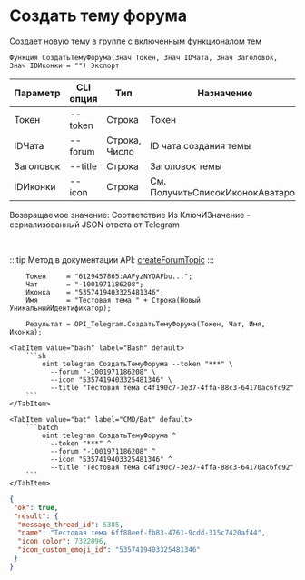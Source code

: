 ﻿---
sidebar_position: 2
---

# Создать тему форума
 Создает новую тему в группе с включенным функционалом тем



`Функция СоздатьТемуФорума(Знач Токен, Знач IDЧата, Знач Заголовок, Знач IDИконки = "") Экспорт`

  | Параметр | CLI опция | Тип | Назначение |
  |-|-|-|-|
  | Токен | --token | Строка | Токен |
  | IDЧата | --forum | Строка, Число | ID чата создания темы |
  | Заголовок | --title | Строка | Заголовок темы |
  | IDИконки | --icon | Строка | См. ПолучитьСписокИконокАватаров |

  
  Возвращаемое значение:   Соответствие Из КлючИЗначение - сериализованный JSON ответа от Telegram

<br/>

:::tip
Метод в документации API: [createForumTopic](https://core.telegram.org/bots/api#createforumtopic)
:::
<br/>


```bsl title="Пример кода"
    Токен     = "6129457865:AAFyzNYOAFbu...";
    Чат       = "-1001971186208";
    Иконка    = "5357419403325481346";
    Имя       = "Тестовая тема " + Строка(Новый УникальныйИдентификатор);

    Результат = OPI_Telegram.СоздатьТемуФорума(Токен, Чат, Имя, Иконка);
```
    

 <Tabs>
  
    <TabItem value="bash" label="Bash" default>
        ```sh
            oint telegram СоздатьТемуФорума --token "***" \
              --forum "-1001971186208" \
              --icon "5357419403325481346" \
              --title "Тестовая тема c4f190c7-3e37-4ffa-88c3-64170ac6fc92"
        ```
    </TabItem>
  
    <TabItem value="bat" label="CMD/Bat" default>
        ```batch
            oint telegram СоздатьТемуФорума ^
              --token "***" ^
              --forum "-1001971186208" ^
              --icon "5357419403325481346" ^
              --title "Тестовая тема c4f190c7-3e37-4ffa-88c3-64170ac6fc92"
        ```
    </TabItem>
</Tabs>


```json title="Результат"
{
 "ok": true,
 "result": {
  "message_thread_id": 5385,
  "name": "Тестовая тема 6ff88eef-fb83-4761-9cdd-315c7420af44",
  "icon_color": 7322096,
  "icon_custom_emoji_id": "5357419403325481346"
 }
}
```
